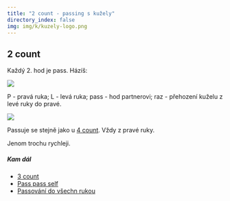 ```yaml
---
title: "2 count - passing s kužely"
directory_index: false
img: img/k/kuzely-logo.png
---
```


## 2 count


Každý 2. hod je pass. Házíš:

![](img/k/kuzely-passing-2count-rytmus.png)

P - pravá ruka; L - levá ruka; pass - hod partnerovi; raz - přehození kuželu z levé ruky do pravé.

![](img/k/kuzely-passing-3counta.png)

Passuje se stejně jako u <a href="4count.html" title="Základ passování.">4 count</a>. Vždy z pravé ruky.


Jenom trochu rychleji.



##### Kam dál

- [3 count](/kuzely/passing/3count.html "Valčík")
- [Pass pass self](/kuzely/passing/pps.html "Trik pro dva žongléry a šest kuželů")
- [Passování do všechn rukou](/kuzely/passing/all-hands.html "Obtížnější trik pro dva žongléry a šest kuželů")
